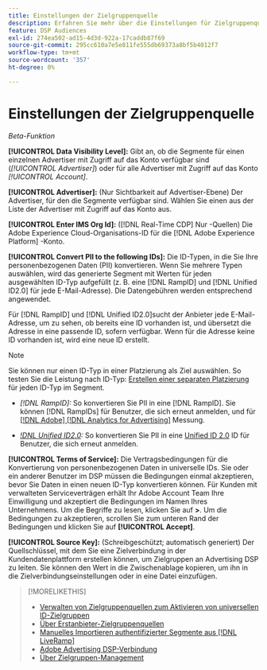 ```yaml
---
title: Einstellungen der Zielgruppenquelle
description: Erfahren Sie mehr über die Einstellungen für Zielgruppenquellen.
feature: DSP Audiences
exl-id: 274ea502-ad15-4d3d-922a-17caddb87f69
source-git-commit: 295cc610a7e5e811fe555db69373a8bf5b4012f7
workflow-type: tm+mt
source-wordcount: '357'
ht-degree: 0%

---
```


# Einstellungen der Zielgruppenquelle

*Beta-Funktion*

**[!UICONTROL Data Visibility Level]:** Gibt an, ob die Segmente für einen einzelnen Advertiser mit Zugriff auf das Konto verfügbar sind (*[!UICONTROL Advertiser]*) oder für alle Advertiser mit Zugriff auf das Konto *[!UICONTROL Account]*.

**[!UICONTROL Advertiser]:** (Nur Sichtbarkeit auf Advertiser-Ebene) Der Advertiser, für den die Segmente verfügbar sind. Wählen Sie einen aus der Liste der Advertiser mit Zugriff auf das Konto aus.

**[!UICONTROL Enter IMS Org Id]:** ([!DNL Real-Time CDP] Nur -Quellen) Die Adobe Experience Cloud-Organisations-ID für die [!DNL Adobe Experience Platform] -Konto.

**[!UICONTROL Convert PII to the following IDs]:** Die ID-Typen, in die Sie Ihre personenbezogenen Daten (PII) konvertieren. Wenn Sie mehrere Typen auswählen, wird das generierte Segment mit Werten für jeden ausgewählten ID-Typ aufgefüllt (z. B. eine [!DNL RampID] und [!DNL Unified ID2.0] für jede E-Mail-Adresse). Die Datengebühren werden entsprechend angewendet.

Für [!DNL RampID] und [!DNL Unified ID2.0]sucht der Anbieter jede E-Mail-Adresse, um zu sehen, ob bereits eine ID vorhanden ist, und übersetzt die Adresse in eine passende ID, sofern verfügbar. Wenn für die Adresse keine ID vorhanden ist, wird eine neue ID erstellt.

>[!NOTE]
>
>Sie können nur einen ID-Typ in einer Platzierung als Ziel auswählen. So testen Sie die Leistung nach ID-Typ: [Erstellen einer separaten Platzierung](/help/dsp/campaign-management/placements/placement-create.md) für jeden ID-Typ im Segment.

* *[!DNL RampID]:* So konvertieren Sie PII in eine [!DNL RampID]. Sie können [!DNL RampIDs] für Benutzer, die sich erneut anmelden, und für [[!DNL Adobe] [!DNL Analytics for Advertising]](/help/integrations/analytics/overview.md) Messung.

* *[!DNL Unified ID2.0](Beta):* So konvertieren Sie PII in eine [Unified ID 2.0](https://unifiedid.com) ID für Benutzer, die sich erneut anmelden.

<!-- Later
* *[!DNL ID5] (Beta):* To convert PII to an [!DNL ID5] ID. You can use [!DNL ID5] IDs for retargeting logging-in users and for [[!DNL Adobe] [!DNL Analytics for Advertising]](/help/integrations/analytics/overview.md) measurement.

-->

**[!UICONTROL Terms of Service]:** Die Vertragsbedingungen für die Konvertierung von personenbezogenen Daten in universelle IDs. Sie oder ein anderer Benutzer im DSP müssen die Bedingungen einmal akzeptieren, bevor Sie Daten in einen neuen ID-Typ konvertieren können. Für Kunden mit verwalteten Serviceverträgen erhält Ihr Adobe Account Team Ihre Einwilligung und akzeptiert die Bedingungen im Namen Ihres Unternehmens. Um die Begriffe zu lesen, klicken Sie auf **>**. Um die Bedingungen zu akzeptieren, scrollen Sie zum unteren Rand der Bedingungen und klicken Sie auf **[!UICONTROL Accept]**.

**[!UICONTROL Source Key]:** (Schreibgeschützt; automatisch generiert) Der Quellschlüssel, mit dem Sie eine Zielverbindung in der Kundendatenplattform erstellen können, um Zielgruppen an Advertising DSP zu leiten. Sie können den Wert in die Zwischenablage kopieren, um ihn in die Zielverbindungseinstellungen oder in eine Datei einzufügen.

>[!MORELIKETHIS]
>
>* [Verwalten von Zielgruppenquellen zum Aktivieren von universellen ID-Zielgruppen](source-manage.md)
>* [Über Erstanbieter-Zielgruppenquellen](source-about.md)
>* [Manuelles Importieren authentifizierter Segmente aus [!DNL LiveRamp]](/help/dsp/audiences/sources/source-import-liveramp-segments.md)
>* [Adobe Advertising DSP-Verbindung](https://experienceleague.adobe.com/docs/experience-platform/destinations/catalog/advertising/adobe-advertising-cloud-connection.html)
>* [Über Zielgruppen-Management](/help/dsp/audiences/audience-about.md)
